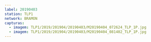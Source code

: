 ```yaml
---
label: 20190403
station: TLP1
network: BRAMON
capturas:
  - imagem: TLP1/2019/201904/20190403/M20190404_072624_TLP_1P.jpg
  - imagem: TLP1/2019/201904/20190403/M20190404_081402_TLP_1P.jpg
---
```

